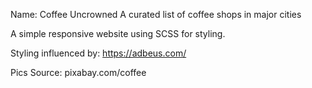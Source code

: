 Name: Coffee Uncrowned
  A curated list of coffee shops in major cities

A simple responsive website using SCSS for styling.

Styling influenced by: https://adbeus.com/

Pics Source: pixabay.com/coffee
